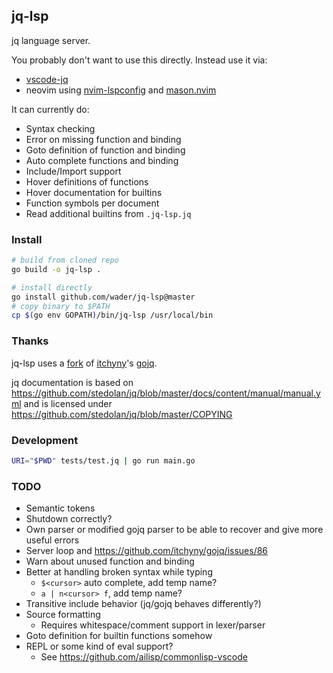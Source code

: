 ## jq-lsp

jq language server.

You probably don't want to use this directly. Instead use it via:

- [vscode-jq](https://github.com/wader/vscode-jq)
- neovim using [nvim-lspconfig](https://github.com/neovim/nvim-lspconfig/blob/master/doc/server_configurations.md#jqls) and [mason.nvim](https://github.com/williamboman/mason.nvim)

It can currently do:
- Syntax checking
- Error on missing function and binding
- Goto definition of function and binding
- Auto complete functions and binding
- Include/Import support
- Hover definitions of functions
- Hover documentation for builtins
- Function symbols per document
- Read additional builtins from  `.jq-lsp.jq`

### Install

```sh
# build from cloned repo
go build -o jq-lsp .

# install directly
go install github.com/wader/jq-lsp@master
# copy binary to $PATH
cp $(go env GOPATH)/bin/jq-lsp /usr/local/bin
```

### Thanks

jq-lsp uses a [fork](https://github.com/wader/gojq/tree/jq-lsp) of
[itchyny](https://github.com/itchyny)'s [gojq](https://github.com/itchyny/gojq).

jq documentation is based on https://github.com/stedolan/jq/blob/master/docs/content/manual/manual.yml
and is licensed under https://github.com/stedolan/jq/blob/master/COPYING

### Development

```sh
URI="$PWD" tests/test.jq | go run main.go
```

### TODO

- Semantic tokens
- Shutdown correctly?
- Own parser or modified gojq parser to be able to recover and give more useful errors
- Server loop and https://github.com/itchyny/gojq/issues/86
- Warn about unused function and binding
- Better at handling broken syntax while typing
   - `$<cursor>` auto complete, add temp name?
   - `a | n<cursor> f`, add temp name?
- Transitive include behavior (jq/gojq behaves differently?)
- Source formatting
    - Requires whitespace/comment support in lexer/parser
- Goto definition for builtin functions somehow
- REPL or some kind of eval support?
    - See https://github.com/ailisp/commonlisp-vscode

